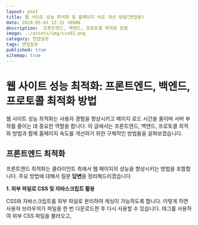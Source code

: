 ```yaml
---
layout: post
title: 웹 사이트 성능 최적화 및 홈페이지 속도 개선 방법(면접용)
date: 2024-05-01 12:31 +0900
description:  프론트엔드, 백엔드, 프로토콜 최적화 방법
image: ../assets/img/css01.png
category: 면접질문
tags: 면접질문
published: true
sitemap: true
---
```



# 웹 사이트 성능 최적화: 프론트엔드, 백엔드, 프로토콜 최적화 방법
웹 사이트 성능 최적화는 사용자 경험을 향상시키고 페이지 로드 시간을 줄이며 서버 부하를 줄이는 데 중요한 역할을 합니다. 이 글에서는 프론트엔드, 백엔드, 프로토콜 최적화 방법과 함께 홈페이지 속도를 개선하기 위한 구체적인 방법들을 살펴보겠습니다.

## 프론트엔드 최적화
프론트엔드 최적화는 클라이언트 측에서 웹 페이지의 성능을 향상시키는 방법을 포함합니다.
주요 방법에 대해서 질문 **답변**을 정리해드리겠습니다

**1. 외부 파일로 CSS 및 자바스크립트 활용**

CSS와 자바스크립트를 외부 파일로 분리하여 캐싱이 가능하도록 합니다. 이렇게 하면 사용자 브라우저가 파일을 한 번 다운로드한 후 다시 사용할 수 있습니다. <link> 태그를 사용하여 외부 CSS 파일을 불러오고, <script src=""> 태그를 사용하여 외부 자바스크립트 파일을 불러옵니다.


**2. 자바스크립트 및 CSS 파일 압축**

> 코드의 공백, 주석, 줄 바꿈을 제거하여 파일 크기를 줄입니다. 이를 통해 네트워크 전송 시간을 단축할 수 있습니다. 이를 위해 UglifyJS, Terser 같은 도구를 사용할 수 있습니다.

**3. 이미지 최적화**

> 이미지 파일의 크기를 줄이기 위해 압축 도구 (예: TinyPNG, ImageOptim)를 사용합니다. 적절한 형식 (예: JPEG, PNG, WebP)을 사용하고, CSS Sprite를 사용하여 다수의 이미지를 하나로 합칩니다.

**4. Lazy Loading**

> 사용자가 페이지를 스크롤할 때 이미지를 로드하여 초기 페이지 로드 시간을 줄입니다. 이를 위해 loading="lazy" 속성을 사용할 수 있습니다.

**5. 브라우저 캐싱**
> 웹 서버의 응답 헤더에 캐시 만료 날짜를 설정하여 브라우저가 자주 변경되지 않는 리소스를 캐시하도록 합니다.

## 백엔드 최적화
> 백엔드 최적화는 서버 측에서 성능을 향상시키는 방법을 포함합니다. 주요 방법은 다음과 같습니다:

**2-1 데이터베이스 최적화**
> 쿼리 최적화 및 인덱싱을 통해 데이터베이스 접근 속도를 개선합니다. 캐시 시스템 (예: Redis, Memcached)을 사용하여 데이터베이스 조회 빈도를 줄입니다.

**2-2 서버 리소스 관리**
> 서버 자원의 효율적인 관리를 위해 로드 밸런싱 및 CDN(Content Delivery Network) 사용을 고려합니다. 비동기 처리 및 작업 큐 (예: RabbitMQ)를 사용하여 서버 부하를 분산시킵니다.

**2-3 API 최적화**
> API 응답 시간을 줄이기 위해 필요한 데이터만 전달하고, 압축 (예: gzip)을 사용하여 전송 데이터를 줄입니다.

**2-4 서버 설정 최적화**
> 웹 서버 (예: Nginx, Apache)의 설정을 조정하여 최대 성능을 끌어냅니다. 이를 위해 Keep-Alive, 압축, HTTP/2 등을 활용할 수 있습니다.

## 프로토콜 최적화
> 프로토콜 최적화는 웹 사이트와 사용자 간의 통신을 최적화하는 방법을 포함합니다. 주요 방법은 다음과 같습니다:

**HTTP/2 및 HTTP/3 사용**
> HTTP/2는 멀티플렉싱, 헤더 압축, 서버 푸시 기능을 통해 성능을 크게 향상시킵니다. HTTP/3는 이를 더 발전시켜 QUIC 프로토콜을 사용하여 더욱 빠르고 안정적인 연결을 제공합니다.

**TLS/SSL 최적화**
> 최신 TLS 버전을 사용하고, 인증서 갱신 및 배포를 자동화하여 보안 및 성능을 모두 향상시킵니다.

**CDN 사용**
> 전 세계 여러 지점에 분산된 서버를 통해 사용자에게 가까운 위치에서 컨텐츠를 제공하여 지연 시간을 줄입니다.

## 홈페이지 속도 개선 방법
**외부 파일로 CSS 및 자바스크립트 활용**
> CSS와 자바스크립트를 외부 파일로 분리하여 캐싱을 통해 성능을 개선합니다.

**과도한 이미지, 플래시, 사운드 파일 자제**
> 불필요한 멀티미디어 요소를 줄여 로드 시간을 단축합니다.

**이미지 용량 줄이기**
이미지 최적화 도구를 사용하여 파일 크기를 줄입니다.

**자바스크립트 압축**
> 자바스크립트 파일을 압축하여 네트워크 전송 시간을 줄이고 페이지 로드를 빠르게 합니다.

이와 같은 최적화 방법들을 사용하여 웹 사이트 성능을 크게 향상시킬 수 있습니다. 웹 사이트 성능 최적화는 지속적인 과정이며, 최신 기술과 도구를 활용하여 지속적으로 개선해야 합니다. 이러한 노력은 사용자 경험을 향상시키고, 검색 엔진 최적화(SEO)에도 긍정적인 영향을 미칠 것입니다.